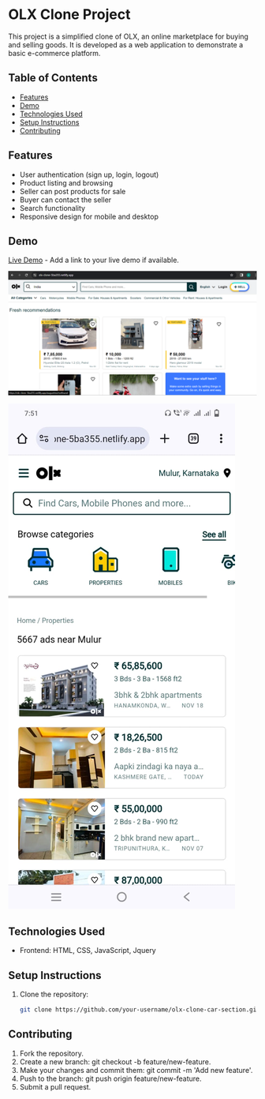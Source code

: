 # OLX Clone Project

This project is a simplified clone of OLX, an online marketplace for buying and selling goods. It is developed as a web application to demonstrate a basic e-commerce platform.

## Table of Contents

- [Features](#features)
- [Demo](#demo)
- [Technologies Used](#technologies-used)
- [Setup Instructions](#setup-instructions)
- [Contributing](#contributing)

## Features

- User authentication (sign up, login, logout)
- Product listing and browsing
- Seller can post products for sale
- Buyer can contact the seller
- Search functionality
- Responsive design for mobile and desktop

## Demo

[Live Demo](#https://olx-clone-5ba355.netlify.app/) - Add a link to your live demo if available.

![OLX Desktop Clone Screenshot](./assets/images/desktop.png)

![OLX Mobile Clone Screenshot](./assets/images/mobile.jpeg)

## Technologies Used

- Frontend: HTML, CSS, JavaScript, Jquery

## Setup Instructions

1. Clone the repository:

   ```bash
   git clone https://github.com/your-username/olx-clone-car-section.git

## Contributing

1. Fork the repository.
2. Create a new branch: git checkout -b feature/new-feature.
3. Make your changes and commit them: git commit -m 'Add new feature'.
4. Push to the branch: git push origin feature/new-feature.
5. Submit a pull request.
